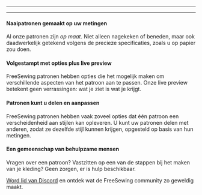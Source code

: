 ***

***

#### Naaipatronen gemaakt op uw metingen

Al onze patronen zijn _op maat_. Niet alleen nagekeken of beneden, maar ook daadwerkelijk getekend volgens de precieze specificaties, zoals u op papier zou doen.

#### Volgestampt met opties plus live preview

FreeSewing patronen hebben opties die het mogelijk maken om verschillende aspecten van het patroon aan te passen. Onze live preview betekent geen verrassingen: wat je ziet is wat je krijgt.

#### Patronen kunt u delen en aanpassen

FreeSewing patronen hebben vaak zoveel opties dat één patroon een verscheidenheid aan stijlen kan opleveren. U kunt uw patronen delen met anderen, zodat ze dezelfde stijl kunnen krijgen, opgesteld op basis van hun metingen.

#### Een gemeenschap van behulpzame mensen

Vragen over een patroon? Vastzitten op een van de stappen bij het maken van je kleding? Geen zorgen, er is hulp beschikbaar.

[Word lid van Discord](https://discord.freesewing.org/) en ontdek wat de FreeSewing community zo geweldig maakt.
